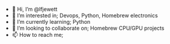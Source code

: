 - 👋 Hi, I’m @lfjewett
- 👀 I’m interested in; Devops, Python, Homebrew electronics
- 🌱 I’m currently learning; Python
- 💞️ I’m looking to collaborate on; Homebrew CPU/GPU projects
- 📫 How to reach me;

<!---
lfjewett/lfjewett is a ✨ special ✨ repository because its `README.md` (this file) appears on your GitHub profile.
You can click the Preview link to take a look at your changes.
--->
